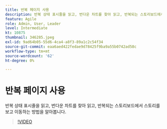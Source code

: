 ```yaml
---
title: 반복 페이지 사용
description: 반복 상태 표시줄을 읽고, 번다운 차트를 찾아 읽고, 반복되는 스토리보드에서 스토리를 보고 이동하는 방법을 알아봅니다.
feature: Agile
role: Admin, User, Leader
level: Intermediate
kt: 10875
thumbnail: 346285.jpeg
exl-id: 9ad64b05-55d6-4ca4-a8f3-89a1c2c54f34
source-git-commit: eaa6aed422fedae9d78425f9ba9a55b0742ad58c
workflow-type: tm+mt
source-wordcount: '62'
ht-degree: 0%

---
```


# 반복 페이지 사용

반복 상태 표시줄을 읽고, 번다운 차트를 찾아 읽고, 반복되는 스토리보드에서 스토리를 보고 이동하는 방법을 알아봅니다.

>[!VIDEO](https://video.tv.adobe.com/v/346285/?quality=12&learn=on)
